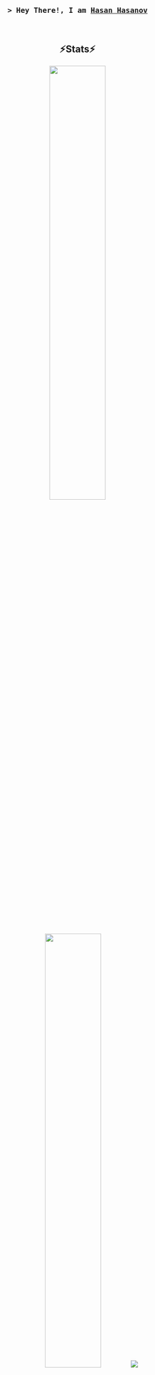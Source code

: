 <h3 align="center">
    <samp>
        &gt; Hey There!, I am
        <b><a target="_blank" href="https://www.linkedin.com/in/hasan-hasanov-09b74166/">Hasan Hasanov</a></b>
    </samp>
</h3>
<br />

<h2 align="center">⚡Stats⚡</h2>

<p align="center">
    <img height="50%" width="auto" src="https://github-readme-stats.vercel.app/api?username=hasan-hasanov&show_icons=true&count_private=true&hide=issues,contribs&hide_border=true&bg_color=00000000&title_color=ffb000&text_color=785ef0&icon_color=6cc644" />
    <img height="50%" width="auto" src="https://github-readme-stats.vercel.app/api/top-langs/?username=hasan-hasanov&layout=compact&langs_count=6&hide_border=true&bg_color=00000000&title_color=ffb000&text_color=785ef0&icon_color=6cc644" />
    <img src="http://github-readme-streak-stats.herokuapp.com/?user=hasan-hasanov&theme=vision-friendly-dark&hide_border=true&date_format=M%20j%5B%2C%20Y%5D&background=FFFFFF00&dates=785EF0" />
</p>

<h2 align="center">👨‍💻 Repositories 👨‍💻</h2>
<br />
<p align="center">
    <a href="https://github.com/hasan-hasanov/ScoopBox">
        <img width="45%" align="center" src="https://github-readme-stats.vercel.app/api/pin/?username=hasan-hasanov&repo=ScoopBox&theme=vision-friendly-dark&hide_border=false&bg_color=00000000" />
    </a>
    <span>&nbsp;</span>
    <a href="https://github.com/hasan-hasanov/Boxer">
        <img width="45%" align="center" src="https://github-readme-stats.vercel.app/api/pin/?username=hasan-hasanov&repo=Boxer&theme=vision-friendly-dark&hide_border=false&bg_color=00000000" />
    </a>
</p>
<p align="center">
    <a href="https://github.com/hasan-hasanov/AirpodsBatteryIndicator">
        <img width="45%" align="center" src="https://github-readme-stats.vercel.app/api/pin/?username=hasan-hasanov&repo=AirpodsBatteryIndicator&theme=vision-friendly-dark&hide_border=false&bg_color=00000000" />
    </a>
    <span>&nbsp;</span>
    <a href="https://github.com/hasan-hasanov/blog-examples">
        <img width="45%" align="center" src="https://github-readme-stats.vercel.app/api/pin/?username=hasan-hasanov&repo=blog-examples&theme=vision-friendly-dark&hide_border=false&bg_color=00000000" />
    </a>
</p>
